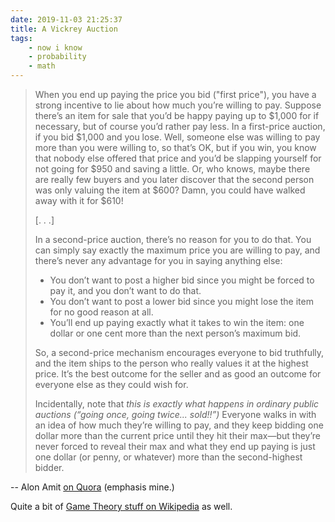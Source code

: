 ```yaml
---
date: 2019-11-03 21:25:37
title: A Vickrey Auction
tags:
    - now i know
    - probability
    - math
---
```


> When you end up paying the price you bid ("first price"), you have a strong incentive to lie about how much you’re willing to pay. Suppose there’s an item for sale that you’d be happy paying up to $1,000 for if necessary, but of course you’d rather pay less. In a first-price auction, if you bid $1,000 and you lose. Well, someone else was willing to pay more than you were willing to, so that’s OK, but if you win, you know that nobody else offered that price and you’d be slapping yourself for not going for $950 and saving a little. Or, who knows, maybe there are really few buyers and you later discover that the second person was only valuing the item at $600? Damn, you could have walked away with it for $610!
>
> [. . .]
>
> In a second-price auction, there’s no reason for you to do that. You can simply say exactly the maximum price you are willing to pay, and there’s never any advantage for you in saying anything else:
> * You don’t want to post a higher bid since you might be forced to pay it, and you don’t want to do that.
> * You don’t want to post a lower bid since you might lose the item for no good reason at all.
> * You’ll end up paying exactly what it takes to win the item: one dollar or one cent more than the next person’s maximum bid.
>
> So, a second-price mechanism encourages everyone to bid truthfully, and the item ships to the person who really values it at the highest price. It’s the best outcome for the seller and as good an outcome for everyone else as they could wish for.
>
> Incidentally, note that _this is exactly what happens in ordinary public auctions (“going once, going twice... sold!!”)_ Everyone walks in with an idea of how much they’re willing to pay, and they keep bidding one dollar more than the current price until they hit their max—but they’re never forced to reveal their max and what they end up paying is just one dollar (or penny, or whatever) more than the second-highest bidder.

-- Alon Amit [on Quora](https://www.quora.com/Game-Theory/Why-in-a-Vickrey-auction-does-one-pay-the-second-highest-price-and-not-his-price) (emphasis mine.)

Quite a bit of [Game Theory stuff on Wikipedia](https://en.wikipedia.org/wiki/Vickrey_auction) as well.
